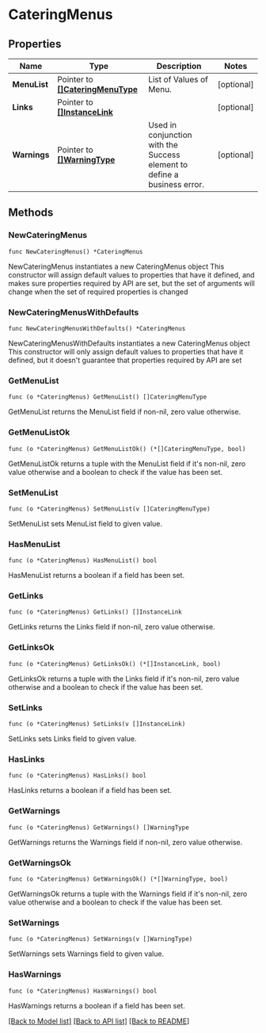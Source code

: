 # CateringMenus

## Properties

Name | Type | Description | Notes
------------ | ------------- | ------------- | -------------
**MenuList** | Pointer to [**[]CateringMenuType**](CateringMenuType.md) | List of Values of Menu. | [optional] 
**Links** | Pointer to [**[]InstanceLink**](InstanceLink.md) |  | [optional] 
**Warnings** | Pointer to [**[]WarningType**](WarningType.md) | Used in conjunction with the Success element to define a business error. | [optional] 

## Methods

### NewCateringMenus

`func NewCateringMenus() *CateringMenus`

NewCateringMenus instantiates a new CateringMenus object
This constructor will assign default values to properties that have it defined,
and makes sure properties required by API are set, but the set of arguments
will change when the set of required properties is changed

### NewCateringMenusWithDefaults

`func NewCateringMenusWithDefaults() *CateringMenus`

NewCateringMenusWithDefaults instantiates a new CateringMenus object
This constructor will only assign default values to properties that have it defined,
but it doesn't guarantee that properties required by API are set

### GetMenuList

`func (o *CateringMenus) GetMenuList() []CateringMenuType`

GetMenuList returns the MenuList field if non-nil, zero value otherwise.

### GetMenuListOk

`func (o *CateringMenus) GetMenuListOk() (*[]CateringMenuType, bool)`

GetMenuListOk returns a tuple with the MenuList field if it's non-nil, zero value otherwise
and a boolean to check if the value has been set.

### SetMenuList

`func (o *CateringMenus) SetMenuList(v []CateringMenuType)`

SetMenuList sets MenuList field to given value.

### HasMenuList

`func (o *CateringMenus) HasMenuList() bool`

HasMenuList returns a boolean if a field has been set.

### GetLinks

`func (o *CateringMenus) GetLinks() []InstanceLink`

GetLinks returns the Links field if non-nil, zero value otherwise.

### GetLinksOk

`func (o *CateringMenus) GetLinksOk() (*[]InstanceLink, bool)`

GetLinksOk returns a tuple with the Links field if it's non-nil, zero value otherwise
and a boolean to check if the value has been set.

### SetLinks

`func (o *CateringMenus) SetLinks(v []InstanceLink)`

SetLinks sets Links field to given value.

### HasLinks

`func (o *CateringMenus) HasLinks() bool`

HasLinks returns a boolean if a field has been set.

### GetWarnings

`func (o *CateringMenus) GetWarnings() []WarningType`

GetWarnings returns the Warnings field if non-nil, zero value otherwise.

### GetWarningsOk

`func (o *CateringMenus) GetWarningsOk() (*[]WarningType, bool)`

GetWarningsOk returns a tuple with the Warnings field if it's non-nil, zero value otherwise
and a boolean to check if the value has been set.

### SetWarnings

`func (o *CateringMenus) SetWarnings(v []WarningType)`

SetWarnings sets Warnings field to given value.

### HasWarnings

`func (o *CateringMenus) HasWarnings() bool`

HasWarnings returns a boolean if a field has been set.


[[Back to Model list]](../README.md#documentation-for-models) [[Back to API list]](../README.md#documentation-for-api-endpoints) [[Back to README]](../README.md)


